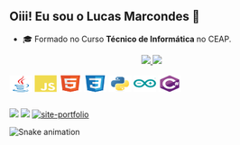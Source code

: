 ## Oiii! Eu sou o Lucas Marcondes 👋

* 🎓 Formado no Curso **Técnico de Informática** no CEAP.

<div align="center">
  <a href="https://github.com/Lucas-RM">
  <img height="180em" src="https://github-readme-stats.vercel.app/api?username=Lucas-RM&show_icons=true&theme=tokyonight&include_all_commits=true&count_private=true"/>
  <img height="180em" src="https://github-readme-stats.vercel.app/api/top-langs/?username=Lucas-RM&layout=compact&langs_count=7&theme=tokyonight"/>
  </a>
</div>

 <div style="display: inline_block"><br>
  <img align="center" alt="Lucas-Java" height="30" width="40" src="https://raw.githubusercontent.com/devicons/devicon/master/icons/java/java-original.svg">
  <img align="center" alt="Lucas-Js" height="30" width="40" src="https://raw.githubusercontent.com/devicons/devicon/master/icons/javascript/javascript-plain.svg">
  <img align="center" alt="Lucas-HTML" height="30" width="40" src="https://raw.githubusercontent.com/devicons/devicon/master/icons/html5/html5-original.svg">
  <img align="center" alt="Lucas-CSS" height="30" width="40" src="https://raw.githubusercontent.com/devicons/devicon/master/icons/css3/css3-original.svg">
  <img align="center" alt="Lucas-Python" height="30" width="40" src="https://raw.githubusercontent.com/devicons/devicon/master/icons/python/python-original.svg">
  <img align="center" alt="Lucas-Csharp" height="30" width="40" src="https://raw.githubusercontent.com/devicons/devicon/master/icons/arduino/arduino-original.svg">
  <img align="center" alt="Lucas-Csharp" height="30" width="40" src="https://raw.githubusercontent.com/devicons/devicon/master/icons/csharp/csharp-original.svg">
</div>
  
  ##
 
<div> 
  <a href="mailto:lucas.marcondes36@gmail.com?subject='Informe um título aqui...'" target="_blank"><img src="https://img.shields.io/badge/Gmail-D14836?style=for-the-badge&logo=gmail&logoColor=white"></a>
  <a href="https://www.linkedin.com/in/lucas-rodrigues-marcondes-2683a51ab/" target="_blank"><img src="https://img.shields.io/badge/-LinkedIn-%230077B5?style=for-the-badge&logo=linkedin&logoColor=white"></a>
   <a href="https://lucas-rm.github.io/Portifolio/" target="_blank"><img height="28" alt="site-portfolio" src="https://badgen.net/badge/icon/PORTFOLIO?icon=pleroma&label"></a> 
   
   ![Snake animation](https://github.com/Lucas-RM/Lucas-RM/blob/output/github-contribution-grid-snake.svg)
   
</div>
